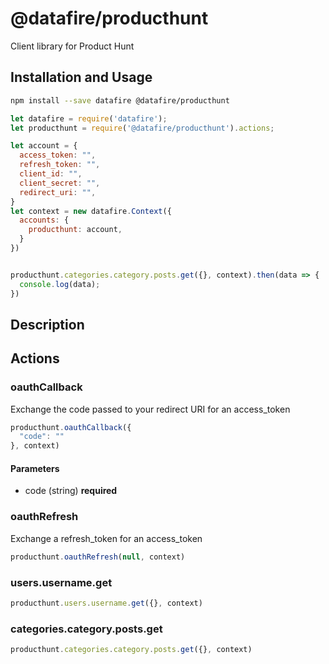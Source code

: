 # @datafire/producthunt

Client library for Product Hunt

## Installation and Usage
```bash
npm install --save datafire @datafire/producthunt
```

```js
let datafire = require('datafire');
let producthunt = require('@datafire/producthunt').actions;

let account = {
  access_token: "",
  refresh_token: "",
  client_id: "",
  client_secret: "",
  redirect_uri: "",
}
let context = new datafire.Context({
  accounts: {
    producthunt: account,
  }
})


producthunt.categories.category.posts.get({}, context).then(data => {
  console.log(data);
})
```

## Description


## Actions
### oauthCallback
Exchange the code passed to your redirect URI for an access_token


```js
producthunt.oauthCallback({
  "code": ""
}, context)
```

#### Parameters
* code (string) **required**

### oauthRefresh
Exchange a refresh_token for an access_token


```js
producthunt.oauthRefresh(null, context)
```


### users.username.get



```js
producthunt.users.username.get({}, context)
```


### categories.category.posts.get



```js
producthunt.categories.category.posts.get({}, context)
```


